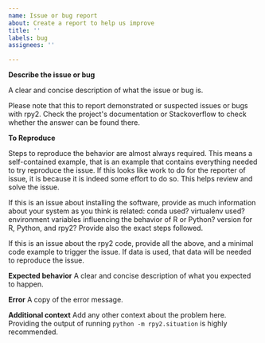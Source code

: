 ```yaml
---
name: Issue or bug report
about: Create a report to help us improve
title: ''
labels: bug
assignees: ''

---
```


**Describe the issue or bug**

A clear and concise description of what the issue or bug is. 

Please note that this to report demonstrated or suspected issues or bugs with rpy2. Check the project's documentation or Stackoverflow to check whether the answer can be found there.

**To Reproduce**

Steps to reproduce the behavior are almost always required. This means a self-contained example, that is an example that contains everything needed to try reproduce the issue. If this looks like work to do for the reporter of issue, it is because it is indeed some effort to do so. This helps review and solve the issue.

If this is an issue about installing the software, provide as much information about your system as you think is related: conda used? virtualenv used? environment variables influencing the behavior of R or Python? version for R, Python, and rpy2? Provide also the exact steps followed.

If this is an issue about the rpy2 code, provide all the above, and a minimal code example to trigger the issue. If data is used, that data will be needed to reproduce the issue.

**Expected behavior**
A clear and concise description of what you expected to happen.

**Error**
A copy of the error message.

**Additional context**
Add any other context about the problem here.
Providing the output of running `python -m rpy2.situation` is highly recommended.
